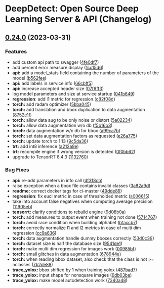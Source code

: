 # DeepDetect: Open Source Deep Learning Server & API (Changelog)

## [0.24.0](https://github.com/jolibrain/deepdetect/compare/v0.23.1...v0.24.0) (2023-03-31)


### Features

* add custom api path to swagger ([4fe0df7](https://github.com/jolibrain/deepdetect/commit/4fe0df721d1cc7a1cd03870e473e744c4924bb58))
* add percent error measure display ([1cc15d6](https://github.com/jolibrain/deepdetect/commit/1cc15d6a50a00218a47f43387ca88b94ac665801))
* **api:** add a model_stats field containing the number of parameters of the model ([b562fee](https://github.com/jolibrain/deepdetect/commit/b562fee5834402a720ca54a25ef7de4c6026f036))
* **api:** add labels in service info ([66cbff5](https://github.com/jolibrain/deepdetect/commit/66cbff59ae8e071ba84f0c84edda7375c7a0d0cb))
* **api:** increase accepted header size ([07f6ff3](https://github.com/jolibrain/deepdetect/commit/07f6ff32a834ae20e79a4e9933d66e89392b2385))
* log model parameters and size at service startup ([041b649](https://github.com/jolibrain/deepdetect/commit/041b6493aec803a2e4e76fe91e80b17b94f94c4e))
* **regression:** add l1 metric for regression ([c82f08d](https://github.com/jolibrain/deepdetect/commit/c82f08d82763ef20719ca7b36d02f67ec69d0d78))
* **torch:** add radam optimizer ([5bba045](https://github.com/jolibrain/deepdetect/commit/5bba045ccd75ff13f85ad88160558e38c4410cba))
* **torch:** add translation and bbox duplication to data augmentation ([8752e1f](https://github.com/jolibrain/deepdetect/commit/8752e1f2f723a43194049cf570b42deca8ed8b5d))
* **torch:** allow data aug to be only noise or distort ([5a02234](https://github.com/jolibrain/deepdetect/commit/5a02234ce4a1f571759d3af1f31f818c36809798))
* **torch:** allow data augmentation w/o db ([f5b16b3](https://github.com/jolibrain/deepdetect/commit/f5b16b3f111dbd8c1555a15e6afe78dac61354b2))
* **torch:** data augmentation w/o db for bbox ([a99ca7b](https://github.com/jolibrain/deepdetect/commit/a99ca7b14a0d7e0eff5c816a8c959fff31b12ff1))
* **torch:** set data augmentation factors as requested ([e26a775](https://github.com/jolibrain/deepdetect/commit/e26a7751c5bd1f5cdd8db6bc727776e38f05e8da))
* **torch:** update torch to 1.13 ([9c5da36](https://github.com/jolibrain/deepdetect/commit/9c5da3605c8cb751dd92f8d659887bdc19214877))
* **trt:** add int8 inference ([a212a8e](https://github.com/jolibrain/deepdetect/commit/a212a8e0088bb7965df1d4af70830ec082b8e8a9))
* **trt:** recompile engine if wrong version is detected ([0f0bb62](https://github.com/jolibrain/deepdetect/commit/0f0bb624afdf1b4bab6538e487bb02cce3b46801))
* upgrade to TensorRT 8.4.3 ([1132760](https://github.com/jolibrain/deepdetect/commit/113276006ae0a5ea28c0274f635ab2cbea3e2d9c))


### Bug Fixes

* **api:** re-add parameters in info call ([df318cb](https://github.com/jolibrain/deepdetect/commit/df318cb77c9760292b56ce8e38c3c8498f54152b))
* raise exception when a bbox file contains invalid classes ([3a82a9d](https://github.com/jolibrain/deepdetect/commit/3a82a9d8263a333998bc58ebf83a02cb933752e8))
* **readme:** correct docker tags for ci-master ([49dde89](https://github.com/jolibrain/deepdetect/commit/49dde89be309981532a2fb22e431d0bb005f8ab6))
* **regression:** fix eucl metric in case of thresholded metric ([a006615](https://github.com/jolibrain/deepdetect/commit/a006615abadd2f89d2f77464be1d39afc1cbf739))
* take into account false negatives when computing average precision ([11905eb](https://github.com/jolibrain/deepdetect/commit/11905eb8d51f8d34a6d1b32e32eef806737f27d3))
* **tensorrt:** clarify conditions to rebuild engine ([9d08b0a](https://github.com/jolibrain/deepdetect/commit/9d08b0a0644d3c14c62ecc5d5b5d1eb41792dbf2))
* **torch:** add measures to output event when training not done ([5714767](https://github.com/jolibrain/deepdetect/commit/5714767bcbe2bbefaa5c3ffce52c5fa322489fde))
* **torch:** avoid race condition when building alphabet ([b1accb7](https://github.com/jolibrain/deepdetect/commit/b1accb7362e71afd75f967186588806e1744341f))
* **torch:** correctly normalize l1 and l2 metrics in case of multi dim regression ([cc9a636](https://github.com/jolibrain/deepdetect/commit/cc9a636da86016e4e434377ee3de243991c82511))
* **torch:** data augmentation handle dummy bboxes correctly ([53d0c39](https://github.com/jolibrain/deepdetect/commit/53d0c394a9aedfa0452b6183721cc350babcb540))
* **torch:** dataset size is half the database size ([9541de1](https://github.com/jolibrain/deepdetect/commit/9541de16daf401ff298e9dece6673773e0637e4d))
* **torch:** make multi dim regression for images work ([00985bf](https://github.com/jolibrain/deepdetect/commit/00985bfb4ab36905dc021ff91336915483c21a8c))
* **torch:** small glitches in data augmentation ([678944a](https://github.com/jolibrain/deepdetect/commit/678944aa2a0f76c0efc326abe83da425aec04e21))
* **torch:** when reading bbox dataset, also check that the class is not >= nclasses ([7b2de88](https://github.com/jolibrain/deepdetect/commit/7b2de88495387dbaad9629757e208365be3f9e9a))
* **trace_yolox:** bbox shifted by 1 when training yolox ([487bad7](https://github.com/jolibrain/deepdetect/commit/487bad77c1e5ac1f9f6f295316dfb579c5b63ce1))
* **trace_yolox:** input shape for nonsquare images ([6db03be](https://github.com/jolibrain/deepdetect/commit/6db03bec32143b91ca22ac0a4fc74365780ae249))
* **trace_yolox:** make model autodetection work ([7340a48](https://github.com/jolibrain/deepdetect/commit/7340a486338cfe415b5d9187692da47c6bc0d4f2))
